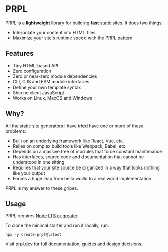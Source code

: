 # PRPL

PRPL is a **lightweight** library for building **fast** static sites. It does two things:

- Interpolate your content into HTML files
- Maximize your site's runtime speed with the [PRPL pattern](https://web.dev/apply-instant-loading-with-prpl/)

## Features

- Tiny HTML-based API
- Zero configuration
- Zero or near-zero module dependencies
- CLI, CJS and ESM module interfaces
- Define your own template syntax
- Ship no client JavaScript
- Works on Linux, MacOS and Windows

## Why?

All the static site generators I have tried have one or more of these problems:

- Built on an underlying framework like React, Vue, etc.
- Relies on complex build tools like Webpack, Babel, etc.
- Depends on a massive tree of modules that force constant maintenance
- Has interfaces, source code and documentation that cannot be understood in one sitting
- Requires that your site source be organized in a way that looks nothing like your output
- Forces a huge leap from hello world to a real world implementation

PRPL is my answer to these gripes.
## Usage

PRPL requires [Node](https://nodejs.org/en/) [LTS or greater](https://nodejs.org/en/about/releases/).

To clone the minimal starter and run it locally, run:

```
npx -y create-prpl@latest
```

Visit [prpl.dev](https://prpl.dev) for full documentation, guides and design decisions.